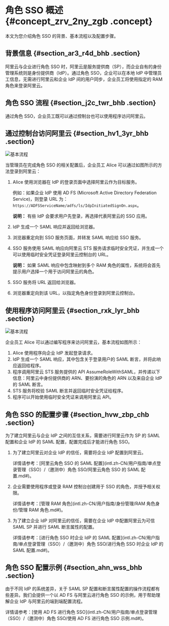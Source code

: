 # 角色 SSO 概述 {#concept_zrv_2ny_zgb .concept}

本文为您介绍角色 SSO 的背景、基本流程以及配置步骤。

## 背景信息 {#section_ar3_r4d_bhb .section}

阿里云与企业进行角色 SSO 时，阿里云是服务提供商（SP），而企业自有的身份管理系统则是身份提供商（IdP）。通过角色 SSO，企业可以在本地 IdP 中管理员工信息，无需进行阿里云和企业 IdP 间的用户同步，企业员工将使用指定的 RAM 角色来登录阿里云。

## 角色 SSO 流程 {#section_j2c_twr_bhb .section}

通过角色 SSO，企业员工既可以通过控制台也可以使用程序访问阿里云。

## 通过控制台访问阿里云 {#section_hv1_3yr_bhb .section}

![](images/40723_zh-CN.png "基本流程")

当管理员在完成角色 SSO 的相关配置后，企业员工 Alice 可以通过如图所示的方法登录到阿里云：

1.  Alice 使用浏览器在 IdP 的登录页面中选择阿里云作为目标服务。

    例如：如果企业 IdP 使用 AD FS \(Microsoft Active Directory Federation Service\)，则登录 URL 为：`https://ADFSServiceName/adfs/ls/IdpInitiatedSignOn.aspx`。

    **说明：** 有些 IdP 会要求用户先登录，再选择代表阿里云的 SSO 应用。

2.  IdP 生成一个 SAML 响应并返回给浏览器。
3.  浏览器重定向到 SSO 服务页面，并转发 SAML 响应给 SSO 服务。
4.  SSO 服务使用 SAML 响应向阿里云 STS 服务请求临时安全凭证，并生成一个可以使用临时安全凭证登录阿里云控制台的 URL。

    **说明：** 如果 SAML 响应中包含映射到多个 RAM 角色的属性，系统将会首先提示用户选择一个用于访问阿里云的角色。

5.  SSO 服务将 URL 返回给浏览器。
6.  浏览器重定向到该 URL，以指定角色身份登录到阿里云控制台。

## 使用程序访问阿里云 {#section_rxk_lyr_bhb .section}

![](images/40724_zh-CN.png "基本流程")

企业员工 Alice 可以通过编写程序来访问阿里云，基本流程如图所示：

1.  Alice 使用程序向企业 IdP 发起登录请求。
2.  IdP 生成一个 SAML 响应，其中包含关于登录用户的 SAML 断言，并将此响应返回给程序。
3.  程序调用阿里云 STS 服务提供的 API AssumeRoleWithSAML，并传递以下信息：阿里云中身份提供商的 ARN、要扮演的角色的 ARN 以及来自企业 IdP 的 SAML 断言。
4.  STS 服务将校验 SAML 断言并返回临时安全凭证给程序。
5.  程序可以开始使用临时安全凭证来调用阿里云 API。

## 角色 SSO 的配置步骤 {#section_hvw_zbp_chb .section}

为了建立阿里云与企业 IdP 之间的互信关系，需要进行阿里云作为 SP 的 SAML 配置和企业 IdP 的 SAML 配置，配置完成后才能进行角色 SSO。

1.  为了建立阿里云对企业 IdP 的信任，需要将企业 IdP 配置到阿里云。

    详情请参考：[阿里云角色 SSO 的 SAML 配置](intl.zh-CN/用户指南/单点登录管理（SSO）/（邀测中）角色 SSO/阿里云角色 SSO 的 SAML 配置.md#)。

2.  企业需要使用程序或登录 RAM 控制台创建用于 SSO 的角色，并授予相关权限。

    详情请参考：[管理 RAM 角色](intl.zh-CN/用户指南/身份管理/RAM 角色身份/管理 RAM 角色.md#)。

3.  为了建立企业 IdP 对阿里云的信任，需要在企业 IdP 中配置阿里云为可信 SAML SP 并进行 SAML 断言属性的配置。

    详情请参考：[进行角色 SSO 时企业 IdP 的 SAML 配置](intl.zh-CN/用户指南/单点登录管理（SSO）/（邀测中）角色 SSO/进行角色 SSO 时企业 IdP 的 SAML 配置.md#)。


## 角色 SSO 配置示例 {#section_ahn_wss_bhb .section}

由于不同 IdP 的系统差异，关于 SAML SP 配置和断言属性配置的操作流程都有些差异。我们会提供一个以 AD FS 与阿里云进行角色 SSO 的示例，用于帮助理解企业 IdP 与阿里云的端到端配置流程。

详情请参考：[使用 AD FS 进行角色 SSO](intl.zh-CN/用户指南/单点登录管理（SSO）/（邀测中）角色 SSO/使用 AD FS 进行角色 SSO 示例.md#)。

